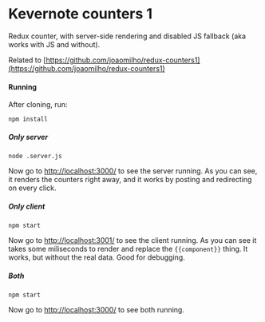 # Kevernote counters 1

Redux counter, with server-side rendering and disabled JS fallback (aka works
with JS and without).

Related to [https://github.com/joaomilho/redux-counters1](https://github.com/joaomilho/redux-counters1)

#### Running

After cloning, run:

```
npm install
```

##### Only server

```
node .server.js
```

Now go to [http://localhost:3000/](http://localhost:3000/) to see the server running. As you can see, it renders the counters right away, and it works by posting and redirecting on every click.

##### Only client

```
npm start
```

Now go to [http://localhost:3001/](http://localhost:3001/) to see the client running. As you can see it takes some miliseconds to render and replace the `{{component}}` thing. It works, but without the real data. Good for debugging.

##### Both

```
npm start
```

Now go to [http://localhost:3000/](http://localhost:3000/) to see both running.
